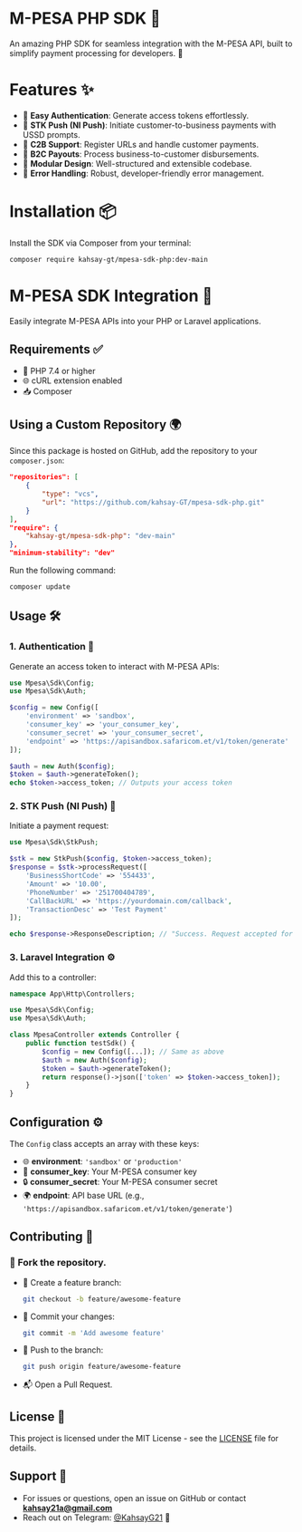 # M-PESA PHP SDK 🚀

An amazing PHP SDK for seamless integration with the M-PESA API, built to simplify payment processing for developers. 🌟

# Features ✨

- 🔑 **Easy Authentication**: Generate access tokens effortlessly.
- 📲 **STK Push (NI Push)**: Initiate customer-to-business payments with USSD prompts.
- 🏪 **C2B Support**: Register URLs and handle customer payments.
- 💸 **B2C Payouts**: Process business-to-customer disbursements.
- 🧩 **Modular Design**: Well-structured and extensible codebase.
- 🚨 **Error Handling**: Robust, developer-friendly error management.

# Installation 📦

Install the SDK via Composer from your terminal:

```bash
composer require kahsay-gt/mpesa-sdk-php:dev-main

```

# M-PESA SDK Integration 🚀

Easily integrate M-PESA APIs into your PHP or Laravel applications.

## Requirements ✅

- 🐘 PHP 7.4 or higher
- 🌐 cURL extension enabled
- 📥 Composer

## Using a Custom Repository 🌍

Since this package is hosted on GitHub, add the repository to your `composer.json`:

```json
"repositories": [
    {
        "type": "vcs",
        "url": "https://github.com/kahsay-GT/mpesa-sdk-php.git"
    }
],
"require": {
    "kahsay-gt/mpesa-sdk-php": "dev-main"
},
"minimum-stability": "dev"
```

Run the following command:

```sh
composer update
```

## Usage 🛠️

### 1. Authentication 🔐

Generate an access token to interact with M-PESA APIs:

```php
use Mpesa\Sdk\Config;
use Mpesa\Sdk\Auth;

$config = new Config([
    'environment' => 'sandbox',
    'consumer_key' => 'your_consumer_key',
    'consumer_secret' => 'your_consumer_secret',
    'endpoint' => 'https://apisandbox.safaricom.et/v1/token/generate'
]);

$auth = new Auth($config);
$token = $auth->generateToken();
echo $token->access_token; // Outputs your access token
```

### 2. STK Push (NI Push) 📱

Initiate a payment request:

```php
use Mpesa\Sdk\StkPush;

$stk = new StkPush($config, $token->access_token);
$response = $stk->processRequest([
    'BusinessShortCode' => '554433',
    'Amount' => '10.00',
    'PhoneNumber' => '251700404789',
    'CallBackURL' => 'https://yourdomain.com/callback',
    'TransactionDesc' => 'Test Payment'
]);

echo $response->ResponseDescription; // "Success. Request accepted for processing"
```

### 3. Laravel Integration ⚙️

Add this to a controller:

```php
namespace App\Http\Controllers;

use Mpesa\Sdk\Config;
use Mpesa\Sdk\Auth;

class MpesaController extends Controller {
    public function testSdk() {
        $config = new Config([...]); // Same as above
        $auth = new Auth($config);
        $token = $auth->generateToken();
        return response()->json(['token' => $token->access_token]);
    }
}
```

## Configuration ⚙️

The `Config` class accepts an array with these keys:

- 🌐 **environment**: `'sandbox'` or `'production'`
- 🔑 **consumer_key**: Your M-PESA consumer key
- 🔒 **consumer_secret**: Your M-PESA consumer secret
- 🌍 **endpoint**: API base URL (e.g., `'https://apisandbox.safaricom.et/v1/token/generate'`)

## Contributing 🤝

### 🍴 Fork the repository.

- 🌿 Create a feature branch:
  ```sh
  git checkout -b feature/awesome-feature
  ```
- 💾 Commit your changes:
  ```sh
  git commit -m 'Add awesome feature'
  ```
- 🚀 Push to the branch:
  ```sh
  git push origin feature/awesome-feature
  ```
- 📬 Open a Pull Request.

## License 📜

This project is licensed under the MIT License - see the [LICENSE](LICENSE) file for details.

## Support 📧

- For issues or questions, open an issue on GitHub or contact **kahsay21a@gmail.com**
- Reach out on Telegram: [@KahsayG21](https://t.me/KahsayG21) 📩
